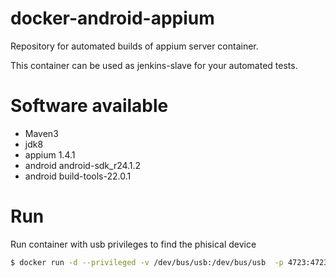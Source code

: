 # docker-android-appium
Repository for automated builds of appium server container.

This container can be used as jenkins-slave for your automated tests.

# Software available
- Maven3
- jdk8
- appium 1.4.1
- android android-sdk_r24.1.2
- android build-tools-22.0.1

# Run
Run container with usb privileges to find the phisical device
```sh
$ docker run -d --privileged -v /dev/bus/usb:/dev/bus/usb  -p 4723:4723 davidbaena/appium
```
